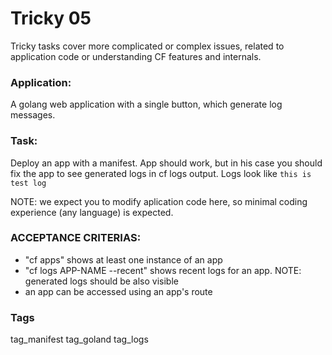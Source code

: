 # Tricky 05
Tricky tasks cover more complicated or complex issues, related to 
application code or understanding CF features and internals.

### Application:
A golang web application with a single button, which generate log messages.

### Task:
Deploy an app with a manifest.
App should work, but in his case you should fix the app to see generated logs
in cf logs output. Logs look like `this is test log`

NOTE: we expect you to modify aplication code here, so minimal 
coding experience (any language) is expected.


### ACCEPTANCE CRITERIAS:
- "cf apps" shows at least one instance of an app
- "cf logs APP-NAME --recent" shows recent logs for an app. 
  NOTE: generated logs should be also visible
- an app can be accessed using an app's route

### Tags
tag_manifest tag_goland tag_logs
